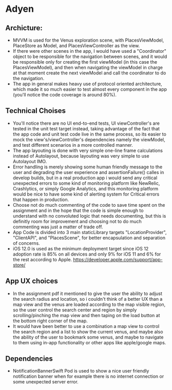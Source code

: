 # Adyen

## Archicture:
* MVVM is used for the Venus exploration scene, with PlacesViewModel, PlaceStore as Model, and PlacesViewController as the view.
* If there were other scenes in the app, I would have used a "Coordinator" object to be responsible for the navigation between scenes, and it would be responsible only for creating the first viewModel (in this case the PlacesViewModel), and then when navigating the viewModel in charge at that moment create the next viewModel and call the coordinator to do the navigation.
* The app in general makes heavy use of protocol oriented architecture, which made it so much easier to test almost every component in the app (you'll notice the code coverage is around 80%).
## Technical Choises
* You'll notice there are no UI end-to-end tests, UI viewController's are tested in the unit test target instead, taking advantage of the fact that the app code and unit test code live in the same process, so its easier to mock the view's/viewController's dependencies namely the viewModel, and test different scenarios in a more controlled manner.
* The app layouting is done with very simple one-line frame calculations instead of Autolayout, because layouting was very simple to use Autolayout IMO.
* Error handling is merely showing some human friendly message to the user and degrading the user experience and assertionFailure() calles in develop builds, but in a real production app i would send any critical unexpected errors to some kind of monitoring platform like NewRelic, Crashlytics, or simply Google Analytics, and this monitoring platform would be nice to have some kind of alerting system for Critical errors that happen in production.
* Choose not do much commenting of the code to save time spent on the assignment and in the hope that the code is simple enough to understand with no convoluted logic that needs documenting, but this is definitly room for improvement and choosing not to do much commenting was just a matter of trade off.
* App Code is divided into 3 main staticLibrary targets "LocationProvider", "ClientAPI", and "PlacesScene", for better encapsulation and separation of concerns.
* iOS 12.0 is used as the minimum deployment target since iOS 12 adoption rate is 85% on all devices and only 9% for iOS 11 and 6% for the rest according to Apple.
https://developer.apple.com/support/app-store/
## App UX choices
* In the assignment pdf it mentioned to give the user the ability to adjust the search radius and location, so i couldn't think of a better UX than a map view and the venus are loaded according to the map visible region, so the user control the search center and region by simply scrolling/pinching the map view and then taping on the load button at the bottom right corner of the map.
* It would have been better to use a combination a map view to control the search region and a list to show the current venus, and maybe also the ability of the user to bookmark some venus, and maybe to navigate to them using in-app functionality or other apps like apple/google maps.
## Dependencies 
* NotificationBannerSwift Pod is used to show a nice user friendly notification banner when for example there is no internet connection or some unexpected server error.
